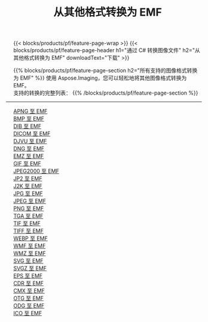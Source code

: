 ﻿---
title: 从其他格式转换为 EMF 
weight: 3920
url: /zh-hans/java/conversion/to/emf 
lang: zh-hans
langdirlevel: 2
locales: zh-hans,ja,it,ru,de,es,fr,nl,id,lt,pl,pt,vi,tr,ko,zh-hant,ar,hi,th,sv,cs,uk,he
description: 使用 Aspose.Imaging，您可以轻松地将其他格式转换为 EMF
---

{{< blocks/products/pf/feature-page-wrap >}}
{{< blocks/products/pf/feature-page-header h1="通过 C# 转换图像文件" h2="从其他格式转换为 EMF" downloadText="下载" >}}


{{% blocks/products/pf/feature-page-section  h2="所有支持的图像格式转换为 EMF" %}}
使用 Aspose.Imaging，您可以轻松地将其他图像格式转换为 EMF。
<br/>
支持的转换的完整列表：
{{% /blocks/products/pf/feature-page-section %}}
<div class="container-fluid productfamilypage bg-gray">
    <div class="convertypes bg-gray agp-content section">
        <div class="container">
		<hr style="margin-left:-20px;"/>
		<div class="row other-converters">
		    <div class='col-md-2 other-converter remove-lp remove-rp'><a href="/imaging/zh-hans/java/conversion/apng-to-emf" >APNG 至 EMF</a></div>
<div class='col-md-2 other-converter remove-lp remove-rp'><a href="/imaging/zh-hans/java/conversion/bmp-to-emf" >BMP 至 EMF</a></div>
<div class='col-md-2 other-converter remove-lp remove-rp'><a href="/imaging/zh-hans/java/conversion/dib-to-emf" >DIB 至 EMF</a></div>
<div class='col-md-2 other-converter remove-lp remove-rp'><a href="/imaging/zh-hans/java/conversion/dicom-to-emf" >DICOM 至 EMF</a></div>
<div class='col-md-2 other-converter remove-lp remove-rp'><a href="/imaging/zh-hans/java/conversion/djvu-to-emf" >DJVU 至 EMF</a></div>
<div class='col-md-2 other-converter remove-lp remove-rp'><a href="/imaging/zh-hans/java/conversion/dng-to-emf" >DNG 至 EMF</a></div>
<div class='col-md-2 other-converter remove-lp remove-rp'><a href="/imaging/zh-hans/java/conversion/emz-to-emf" >EMZ 至 EMF</a></div>
<div class='col-md-2 other-converter remove-lp remove-rp'><a href="/imaging/zh-hans/java/conversion/gif-to-emf" >GIF 至 EMF</a></div>
<div class='col-md-2 other-converter remove-lp remove-rp'><a href="/imaging/zh-hans/java/conversion/jpeg2000-to-emf" >JPEG2000 至 EMF</a></div>
<div class='col-md-2 other-converter remove-lp remove-rp'><a href="/imaging/zh-hans/java/conversion/jp2-to-emf" >JP2 至 EMF</a></div>
<div class='col-md-2 other-converter remove-lp remove-rp'><a href="/imaging/zh-hans/java/conversion/j2k-to-emf" >J2K 至 EMF</a></div>
<div class='col-md-2 other-converter remove-lp remove-rp'><a href="/imaging/zh-hans/java/conversion/jpg-to-emf" >JPG 至 EMF</a></div>
<div class='col-md-2 other-converter remove-lp remove-rp'><a href="/imaging/zh-hans/java/conversion/jpeg-to-emf" >JPEG 至 EMF</a></div>
<div class='col-md-2 other-converter remove-lp remove-rp'><a href="/imaging/zh-hans/java/conversion/png-to-emf" >PNG 至 EMF</a></div>
<div class='col-md-2 other-converter remove-lp remove-rp'><a href="/imaging/zh-hans/java/conversion/tga-to-emf" >TGA 至 EMF</a></div>
<div class='col-md-2 other-converter remove-lp remove-rp'><a href="/imaging/zh-hans/java/conversion/tif-to-emf" >TIF 至 EMF</a></div>
<div class='col-md-2 other-converter remove-lp remove-rp'><a href="/imaging/zh-hans/java/conversion/tiff-to-emf" >TIFF 至 EMF</a></div>
<div class='col-md-2 other-converter remove-lp remove-rp'><a href="/imaging/zh-hans/java/conversion/webp-to-emf" >WEBP 至 EMF</a></div>
<div class='col-md-2 other-converter remove-lp remove-rp'><a href="/imaging/zh-hans/java/conversion/wmf-to-emf" >WMF 至 EMF</a></div>
<div class='col-md-2 other-converter remove-lp remove-rp'><a href="/imaging/zh-hans/java/conversion/wmz-to-emf" >WMZ 至 EMF</a></div>
<div class='col-md-2 other-converter remove-lp remove-rp'><a href="/imaging/zh-hans/java/conversion/svg-to-emf" >SVG 至 EMF</a></div>
<div class='col-md-2 other-converter remove-lp remove-rp'><a href="/imaging/zh-hans/java/conversion/svgz-to-emf" >SVGZ 至 EMF</a></div>
<div class='col-md-2 other-converter remove-lp remove-rp'><a href="/imaging/zh-hans/java/conversion/eps-to-emf" >EPS 至 EMF</a></div>
<div class='col-md-2 other-converter remove-lp remove-rp'><a href="/imaging/zh-hans/java/conversion/cdr-to-emf" >CDR 至 EMF</a></div>
<div class='col-md-2 other-converter remove-lp remove-rp'><a href="/imaging/zh-hans/java/conversion/cmx-to-emf" >CMX 至 EMF</a></div>
<div class='col-md-2 other-converter remove-lp remove-rp'><a href="/imaging/zh-hans/java/conversion/otg-to-emf" >OTG 至 EMF</a></div>
<div class='col-md-2 other-converter remove-lp remove-rp'><a href="/imaging/zh-hans/java/conversion/odg-to-emf" >ODG 至 EMF</a></div>
<div class='col-md-2 other-converter remove-lp remove-rp'><a href="/imaging/zh-hans/java/conversion/ico-to-emf" >ICO 至 EMF</a></div>
                </div>
        </div>
    </div>
</div>
<br/>

